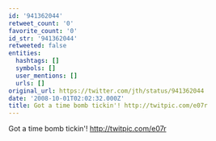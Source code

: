 ```yaml
---
id: '941362044'
retweet_count: '0'
favorite_count: '0'
id_str: '941362044'
retweeted: false
entities:
  hashtags: []
  symbols: []
  user_mentions: []
  urls: []
original_url: https://twitter.com/jth/status/941362044
date: '2008-10-01T02:02:32.000Z'
title: Got a time bomb tickin'! http://twitpic.com/e07r
---
```


Got a time bomb tickin'! http://twitpic.com/e07r